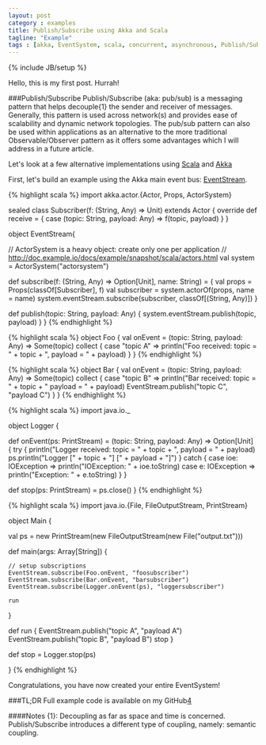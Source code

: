 ```yaml
---
layout: post
category : examples
title: Publish/Subscribe using Akka and Scala 
tagline: "Example"
tags : [akka, EventSystem, scala, concurrent, asynchronous, Publish/Subscribe]
---
```

{% include JB/setup %}

Hello, this is my first post. Hurrah!

###Publish/Subscribe
Publish/Subscribe (aka: pub/sub) is a messaging pattern that helps decouple{1} the sender and receiver of messages. Generally, this pattern is used across network(s) and provides ease of scalability and dynamic network topologies. The pub/sub pattern can also be used within applications as an alternative to the more traditional Observable/Observer pattern as it offers some advantages which I will address in a future article.

Let's look at a few alternative implementations using [Scala][1] and [Akka][2]

[1]:http://www.scala-lang.org/
[2]:http://akka.io/
[3]:http://doc.akka.io/docs/akka/snapshot/java/event-bus.html#event-stream


First, let's build an example using the Akka main event bus: [EventStream][3].

{% highlight scala %}
import akka.actor.{Actor, Props, ActorSystem}

sealed class Subscriber(f: (String, Any) => Unit) extends Actor {
  override def receive = { case (topic: String, payload: Any) => f(topic, payload) }
}

object EventStream{

  // ActorSystem is a heavy object: create only one per application
  // http://doc.example.io/docs/example/snapshot/scala/actors.html
  val system = ActorSystem("actorsystem")

  def subscribe(f: (String, Any) => Option[Unit], name: String) = {
    val props = Props(classOf[Subscriber], f)
    val subscriber = system.actorOf(props, name = name)
    system.eventStream.subscribe(subscriber, classOf[(String, Any)])
  }

  def publish(topic: String, payload: Any) {
    system.eventStream.publish(topic, payload)
  }
}
{% endhighlight %}


{% highlight scala %}
object Foo {
  val onEvent = (topic: String, payload: Any) => Some(topic) collect {
    case "topic A" => println("Foo received: topic = " + topic + ", payload = " + payload)
  }
}
{% endhighlight %}


{% highlight scala %}
object Bar {
  val onEvent = (topic: String, payload: Any) => Some(topic) collect {
    case "topic B" =>
      println("Bar received: topic = " + topic + " payload = " + payload)
      EventStream.publish("topic C", "payload C")
  }
}
{% endhighlight %}


{% highlight scala %}
import java.io._

object Logger {

  def onEvent(ps: PrintStream) = (topic: String, payload: Any) => Option[Unit] {
      try {
        println("Logger received: topic = " + topic + ", payload = " + payload)
        ps.println("Logger [" + topic + "] [" + payload + "]")
      }
      catch {
        case ioe: IOException => println("IOException: " + ioe.toString)
        case e: IOException => println("Exception: " + e.toString)
      }
  }

  def stop(ps: PrintStream) = ps.close()
}
{% endhighlight %}



{% highlight scala %}
import java.io.{File, FileOutputStream, PrintStream}

object Main {

  val ps = new PrintStream(new FileOutputStream(new File("output.txt")))

  def main(args: Array[String]) {

    // setup subscriptions
    EventStream.subscribe(Foo.onEvent, "foosubscriber")
    EventStream.subscribe(Bar.onEvent, "barsubscriber")
    EventStream.subscribe(Logger.onEvent(ps), "loggersubscriber")

    run
  }

  def run {
    EventStream.publish("topic A", "payload A")
    EventStream.publish("topic B", "payload B")
    stop
  }

  def stop = Logger.stop(ps)

}
{% endhighlight %}

Congratulations, you have now created your entire EventSystem!

###TL;DR
Full example code is available on my GitHub[4]

####Notes
{1}: Decoupling as far as space and time is concerned. Publish/Subscribe introduces a different type of coupling, namely: semantic coupling.



[1]:http://www.scala-lang.org/
[2]:http://akka.io/
[3]:http://doc.akka.io/docs/akka/snapshot/java/event-bus.html#event-stream
[4]:https://github.com/benhowell/examples/tree/master/AkkaEventStream
